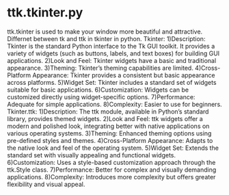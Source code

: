 # ttk.tkinter.py
ttk.tkinter is used to make your window more beautiful and attractive.
Differnet between tk and ttk in tkinter in python.
Tkinter:
  1)Description: Tkinter is the standard Python interface to the Tk GUI toolkit. It provides a variety of widgets (such as buttons, labels, and text boxes) for           building GUI applications.
  2)Look and Feel: Tkinter widgets have a basic and traditional appearance.
  3)Theming: Tkinter’s theming capabilities are limited.
  4)Cross-Platform Appearance: Tkinter provides a consistent but basic appearance across platforms.
  5)Widget Set: Tkinter includes a standard set of widgets suitable for basic applications.
  6)Customization: Widgets can be customized directly using widget-specific options.
  7)Performance: Adequate for simple applications.
  8)Complexity: Easier to use for beginners.
Tkinter.ttk:
  1)Description: The ttk module, available in Python’s standard library, provides themed widgets.
  2)Look and Feel: ttk widgets offer a modern and polished look, integrating better with native applications on various operating systems.
  3)Theming: Enhanced theming options using pre-defined styles and themes.
  4)Cross-Platform Appearance: Adapts to the native look and feel of the operating system.
  5)Widget Set: Extends the standard set with visually appealing and functional widgets.
  6)Customization: Uses a style-based customization approach through the ttk.Style class.
  7)Performance: Better for complex and visually demanding applications.
  8)Complexity: Introduces more complexity but offers greater flexibility and visual appeal.
